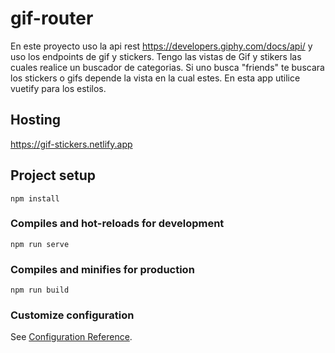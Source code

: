 # gif-router
En este proyecto uso la api rest https://developers.giphy.com/docs/api/ y uso los endpoints de gif y stickers. 
Tengo las vistas de Gif y stikers las cuales realice un buscador de categorias. Si uno busca "friends" te buscara los stickers o gifs depende la vista en la cual estes. 
En esta app utilice vuetify para los estilos. 
## Hosting
https://gif-stickers.netlify.app


## Project setup
```
npm install
```

### Compiles and hot-reloads for development
```
npm run serve
```

### Compiles and minifies for production
```
npm run build
```

### Customize configuration
See [Configuration Reference](https://cli.vuejs.org/config/).
